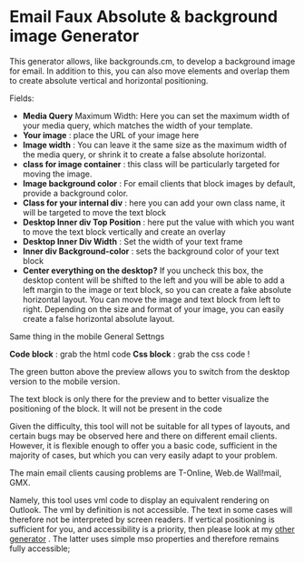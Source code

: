 # Email Faux Absolute & background image Generator


This generator allows, like backgrounds.cm, to develop a background image for email.
In addition to this, you can also move elements and overlap them to create absolute vertical and horizontal positioning.

Fields:

- **Media Query**  Maximum Width: Here you can set the maximum width of your media query, which matches the width of your template.
- **Your image** : place the URL of your image here
- **Image width** : You can leave it the same size as the maximum width of the media query, or shrink it to create a false absolute horizontal.
- **class for image container** : this class will be particularly targeted for moving the image.
- **Image background color** : For email clients that block images by default, provide a background color.
- **Class for your internal div** : here you can add your own class name, it will be targeted to move the text block
- **Desktop Inner div Top Position** : here put the value with which you want to move the text block vertically and create an overlay
- **Desktop Inner Div Width** : Set the width of your text frame
- **Inner div Background-color** : sets the background color of your text block
- **Center everything on the desktop?**  If you uncheck this box, the desktop content will be shifted to the left and you will be able to add a left margin to the image or text block, so you can create a fake absolute horizontal layout. You can move the image and text block from left to right. Depending on the size and format of your image, you can easily create a false horizontal absolute layout.

Same thing in the mobile General Settngs

**Code block** : grab the html code
**Css block** : grab the css code !


The green button above the preview allows you to switch from the desktop version to the mobile version.

The text block is only there for the preview and to better visualize the positioning of the block. It will not be present in the code

Given the difficulty, this tool will not be suitable for all types of layouts, and certain bugs may be observed here and there on different email clients. However, it is flexible enough to offer you a basic code, sufficient in the majority of cases, but which you can very easily adapt to your problem.

The main email clients causing problems are T-Online, Web.de Wall!mail, GMX.

Namely, this tool uses vml code to display an equivalent rendering on Outlook. The vml by definition is not accessible. The text in some cases will therefore not be interpreted by screen readers. If vertical positioning is sufficient for you, and accessibility is a priority, then please look at my [other generator](https://matthieusolente.github.io/mso-faux-absolute-generator/ ) . The latter uses simple mso properties and therefore remains fully accessible;
